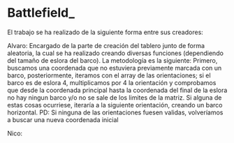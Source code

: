 # Battlefield_

El trabajo se ha realizado de la siguiente forma entre sus creadores:

Alvaro: 
  Encargado de la parte de creación del tablero junto de forma aleatoria, la cual se ha realizado creando diversas funciones (dependiendo del tamaño de eslora del barco).  La metodología es la siguiente: Primero, buscamos una coordenada que no estuviera previamente marcada con un barco, posteriormente, iteramos con el array de las orientaciones; si el barco es de eslora 4, multiplicamos por 4 la orientación y comprobamos que desde la coordenada principal hasta la coordenada del final de la eslora no hay ningun barco y/o no se sale de los limites de la matriz. Si alguna de estas cosas ocurriese, iteraría a la siguiente orientación, creando un barco horizontal.
  PD: Si ninguna de las orientaciones fuesen validas, volveríamos a buscar una nueva coordenada inicial
  
  Nico:
